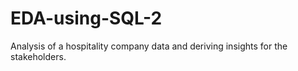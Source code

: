# EDA-using-SQL-2
Analysis of a hospitality company data and deriving insights for the stakeholders.
